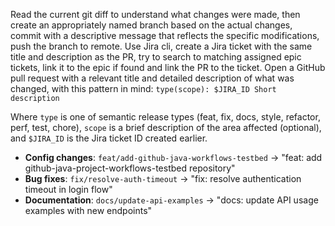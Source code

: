 Read the current git diff to understand what changes were made, then create an appropriately named branch based on the actual changes, commit with a descriptive message that reflects the specific modifications, push the branch to remote.
Use Jira cli, create a Jira ticket with the same title and description as the PR, try to search to matching assigned epic tickets, link it to the epic if found and link the PR to the ticket.
Open a GitHub pull request with a relevant title and detailed description of what was changed, with this pattern in mind:
`type(scope): $JIRA_ID Short description`

Where `type` is one of semantic release types (feat, fix, docs, style, refactor, perf, test, chore), `scope` is a brief description of the area affected (optional), and `$JIRA_ID` is the Jira ticket ID created earlier.



- **Config changes**: `feat/add-github-java-workflows-testbed` → "feat: add github-java-project-workflows-testbed repository"
- **Bug fixes**: `fix/resolve-auth-timeout` → "fix: resolve authentication timeout in login flow"
- **Documentation**: `docs/update-api-examples` → "docs: update API usage examples with new endpoints"
